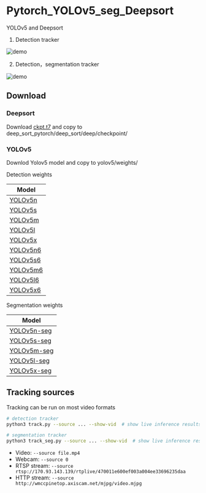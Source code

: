 # Pytorch_YOLOv5_seg_Deepsort
 YOLOv5 and Deepsort

1. Detection tracker

![demo](demo_yolov5_deepsort.gif)

2. Detection，segmentation tracker

![demo](demo_yolov5_seg_deepsort.gif)

## Download
### Deepsort
Download [ckpt.t7](https://drive.google.com/drive/folders/1xhG0kRH1EX5B9_Iz8gQJb7UNnn_riXi6) and copy to deep_sort_pytorch/deep_sort/deep/checkpoint/

### YOLOv5
Downlod Yolov5 model and copy to yolov5/weights/

Detection weights

|Model |
| ------ |
|[YOLOv5n](https://github.com/ultralytics/yolov5/releases/download/v7.0/yolov5n.pt) |
|[YOLOv5s](https://github.com/ultralytics/yolov5/releases/download/v7.0/yolov5s.pt) |
|[YOLOv5m](https://github.com/ultralytics/yolov5/releases/download/v7.0/yolov5m.pt) |
|[YOLOv5l](https://github.com/ultralytics/yolov5/releases/download/v7.0/yolov5l.pt) |
|[YOLOv5x](https://github.com/ultralytics/yolov5/releases/download/v7.0/yolov5x.pt)  |
|[YOLOv5n6](https://github.com/ultralytics/yolov5/releases/download/v7.0/yolov5n6.pt)|
|[YOLOv5s6](https://github.com/ultralytics/yolov5/releases/download/v7.0/yolov5s6.pt) |
|[YOLOv5m6](https://github.com/ultralytics/yolov5/releases/download/v7.0/yolov5m6.pt)|
|[YOLOv5l6](https://github.com/ultralytics/yolov5/releases/download/v7.0/yolov5l6.pt) |
|[YOLOv5x6](https://github.com/ultralytics/yolov5/releases/download/v7.0/yolov5x6.pt) |

Segmentation weights

|Model |
| ------ |
|[YOLOv5n-seg](https://github.com/ultralytics/yolov5/releases/download/v7.0/yolov5n-seg.pt)|
|[YOLOv5s-seg](https://github.com/ultralytics/yolov5/releases/download/v7.0/yolov5s-seg.pt)|
|[YOLOv5m-seg](https://github.com/ultralytics/yolov5/releases/download/v7.0/yolov5m-seg.pt) |
|[YOLOv5l-seg](https://github.com/ultralytics/yolov5/releases/download/v7.0/yolov5l-seg.pt) |
|[YOLOv5x-seg](https://github.com/ultralytics/yolov5/releases/download/v7.0/yolov5x-seg.pt) |

## Tracking sources

Tracking can be run on most video formats

```bash
# detection tracker
python3 track.py --source ... --show-vid  # show live inference results as well

# segmentation tracker
python3 track_seg.py --source ... --show-vid  # show live inference results as well
```

- Video:  `--source file.mp4`
- Webcam:  `--source 0`
- RTSP stream:  `--source rtsp://170.93.143.139/rtplive/470011e600ef003a004ee33696235daa`
- HTTP stream:  `--source http://wmccpinetop.axiscam.net/mjpg/video.mjpg`
